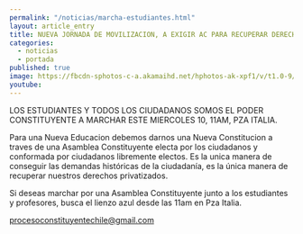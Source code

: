 ```yaml
---
permalink: "/noticias/marcha-estudiantes.html"
layout: article_entry
title: NUEVA JORNADA DE MOVILIZACION, A EXIGIR AC PARA RECUPERAR DERECHO A LA EDUCACION.
categories: 
  - noticias
  - portada
published: true
image: https://fbcdn-sphotos-c-a.akamaihd.net/hphotos-ak-xpf1/v/t1.0-9/1939469_10153324169131397_1661575007372378842_n.png?oh=b8062dc79c076e071e34d8b6d0606cb5&oe=56034A5F&__gda__=1442612576_db7ef37f8f7b0cdce786cd68646cfbb2
youtube: 
---
```


LOS ESTUDIANTES Y TODOS LOS CIUDADANOS SOMOS EL PODER CONSTITUYENTE
A MARCHAR ESTE MIERCOLES 10, 11AM, PZA ITALIA.

Para una Nueva Educacion debemos darnos una Nueva Constitucion a traves de una Asamblea Constituyente electa por los ciudadanos y conformada por ciudadanos libremente electos. Es la unica manera de conseguir las demandas históricas de la ciudadanía, es la única manera de recuperar nuestros derechos privatizados. 

Si deseas marchar por una Asamblea Constituyente junto a los estudiantes y profesores, busca el lienzo azul desde las 11am en Pza Italia.

procesoconstituyentechile@gmail.com
